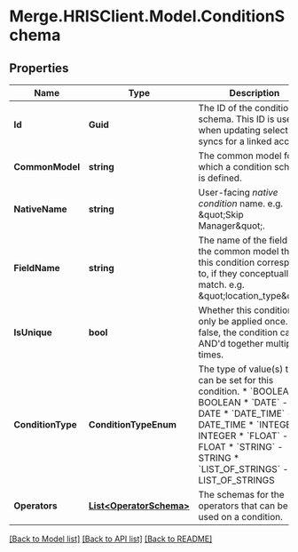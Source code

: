 # Merge.HRISClient.Model.ConditionSchema

## Properties

Name | Type | Description | Notes
------------ | ------------- | ------------- | -------------
**Id** | **Guid** | The ID of the condition schema. This ID is used when updating selective syncs for a linked account. | 
**CommonModel** | **string** | The common model for which a condition schema is defined. | [optional] [readonly] 
**NativeName** | **string** | User-facing *native condition* name. e.g. \&quot;Skip Manager\&quot;. | 
**FieldName** | **string** | The name of the field on the common model that this condition corresponds to, if they conceptually match. e.g. \&quot;location_type\&quot;. | 
**IsUnique** | **bool** | Whether this condition can only be applied once. If false, the condition can be AND&#39;d together multiple times. | [optional] 
**ConditionType** | **ConditionTypeEnum** | The type of value(s) that can be set for this condition.  * &#x60;BOOLEAN&#x60; - BOOLEAN * &#x60;DATE&#x60; - DATE * &#x60;DATE_TIME&#x60; - DATE_TIME * &#x60;INTEGER&#x60; - INTEGER * &#x60;FLOAT&#x60; - FLOAT * &#x60;STRING&#x60; - STRING * &#x60;LIST_OF_STRINGS&#x60; - LIST_OF_STRINGS | 
**Operators** | [**List&lt;OperatorSchema&gt;**](OperatorSchema.md) | The schemas for the operators that can be used on a condition. | 

[[Back to Model list]](../README.md#documentation-for-models) [[Back to API list]](../README.md#documentation-for-api-endpoints) [[Back to README]](../README.md)

